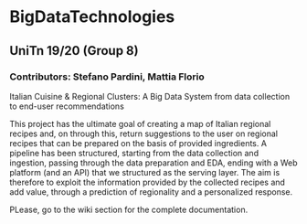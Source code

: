 # BigDataTechnologies
## UniTn 19/20 (Group 8)
### Contributors: Stefano Pardini, Mattia Florio

Italian Cuisine & Regional Clusters: A Big Data System from data collection to end-user recommendations

This project has the ultimate goal of creating a map of Italian regional recipes and, on through this, return suggestions to the user on regional recipes that can be prepared on the basis of provided ingredients. A pipeline has been structured, starting from the data collection and ingestion, passing through the data preparation and EDA, ending with a Web platform (and an API) that we structured as the serving layer. The aim is therefore to exploit the information provided by the collected recipes and add value, through a prediction of regionality and a personalized response.

PLease, go to the wiki section for the complete documentation.

